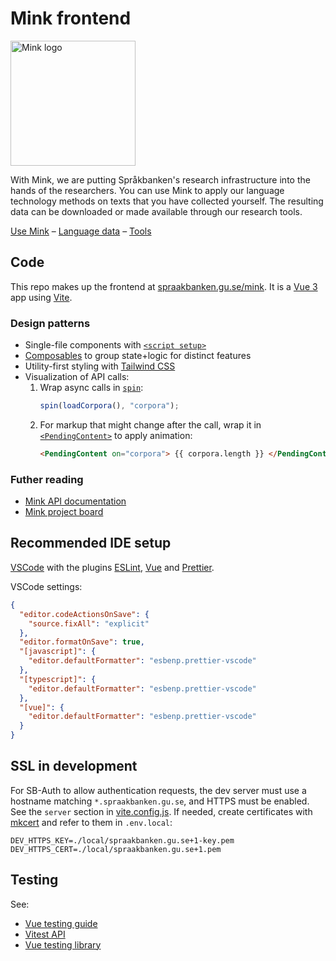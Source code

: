 # Mink frontend

<img src="https://spraakbanken.gu.se/themes/sb/images/mink.svg" width="200" alt="Mink logo" />

With Mink, we are putting Språkbanken's research infrastructure into the hands of the researchers.
You can use Mink to apply our language technology methods on texts that you have collected yourself.
The resulting data can be downloaded or made available through our research tools.

[Use Mink](https://spraakbanken.gu.se/mink/)
– [Language data](https://spraakbanken.gu.se/en/resources)
– [Tools](https://spraakbanken.gu.se/en/tools)

## Code

This repo makes up the frontend at [spraakbanken.gu.se/mink](https://spraakbanken.gu.se/mink/).
It is a [Vue 3](https://v3.vuejs.org/) app using [Vite](https://vitejs.dev/).

### Design patterns

- Single-file components with [`<script setup>`](https://v3.vuejs.org/api/sfc-script-setup.html)
- [Composables](https://vuejs.org/guide/reusability/composables.html) to group state+logic for distinct features
- Utility-first styling with [Tailwind CSS](https://tailwindcss.com/)
- Visualization of API calls:
  1. Wrap async calls in [`spin`](src/spin/spin.composable.js):
     ```js
     spin(loadCorpora(), "corpora");
     ```
  2. For markup that might change after the call, wrap it in [`<PendingContent>`](src/spin/PendingContent.vue) to apply animation:
     ```html
     <PendingContent on="corpora"> {{ corpora.length }} </PendingContent>
     ```

### Futher reading

- [Mink API documentation](https://ws.spraakbanken.gu.se/ws/mink/api-doc)
- [Mink project board](https://github.com/orgs/spraakbanken/projects/10)

## Recommended IDE setup

[VSCode](https://code.visualstudio.com/) with the plugins
[ESLint](https://marketplace.visualstudio.com/items?itemName=dbaeumer.vscode-eslint),
[Vue](https://marketplace.visualstudio.com/items?itemName=Vue.volar) and
[Prettier](https://marketplace.visualstudio.com/items?itemName=esbenp.prettier-vscode).

VSCode settings:

```json
{
  "editor.codeActionsOnSave": {
    "source.fixAll": "explicit"
  },
  "editor.formatOnSave": true,
  "[javascript]": {
    "editor.defaultFormatter": "esbenp.prettier-vscode"
  },
  "[typescript]": {
    "editor.defaultFormatter": "esbenp.prettier-vscode"
  },
  "[vue]": {
    "editor.defaultFormatter": "esbenp.prettier-vscode"
  }
}
```

## SSL in development

For SB-Auth to allow authentication requests, the dev server must use a hostname matching `*.spraakbanken.gu.se`, and HTTPS must be enabled. See the `server` section in [vite.config.js](vite.config.js). If needed, create certificates with [mkcert](https://mkcert.dev) and refer to them in `.env.local`:

```
DEV_HTTPS_KEY=./local/spraakbanken.gu.se+1-key.pem
DEV_HTTPS_CERT=./local/spraakbanken.gu.se+1.pem
```

## Testing

See:

- [Vue testing guide](https://vuejs.org/guide/scaling-up/testing.html)
- [Vitest API](https://vitest.dev/api/)
- [Vue testing library](https://testing-library.com/docs/vue-testing-library/intro)
